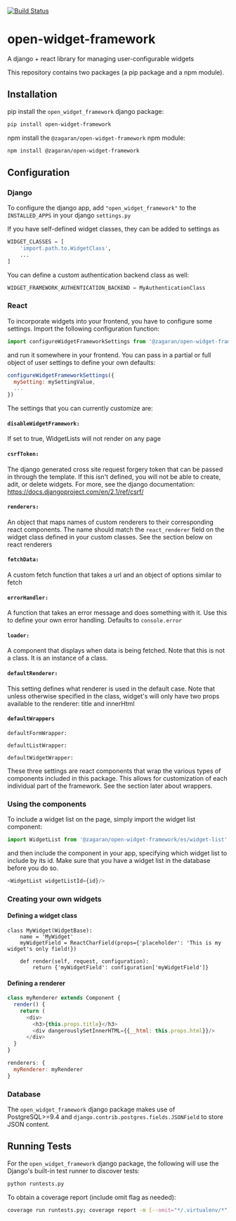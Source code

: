 [![Build Status](https://travis-ci.org/mitodl/open-widget-framework.svg?branch=master)](https://travis-ci.org/mitodl/open-widget-framework)

# open-widget-framework
A django + react library for managing user-configurable widgets

This repository contains two packages (a pip package and a npm module).

## Installation
pip install the `open_widget_framework` django package:
```bash
pip install open-widget-framework
```  

npm install the `@zagaran/open-widget-framework` npm module: 
```bash
npm install @zagaran/open-widget-framework
```  

## Configuration

### Django
To configure the django app, add `"open_widget_framework"` to the `INSTALLED_APPS` in your django `settings.py`

If you have self-defined widget classes, they can be added to settings as 
```python
WIDGET_CLASSES = [
    'import.path.to.WidgetClass',
    ...
]
```

You can define a custom authentication backend class as well: 
```python
WIDGET_FRAMEWORK_AUTHENTICATION_BACKEND = MyAuthenticationClass
``` 

### React
To incorporate widgets into your frontend, you have to configure some settings. Import the following configuration function:

```javascript
import configureWidgetFrameworkSettings from '@zagaran/open-widget-framework/es/config'
```

and run it somewhere in your frontend. You can pass in a partial or full object of user settings to define your own defaults:

```javascript
configureWidgetFrameworkSettings({
  mySetting: mySettingValue,
  ...
})
```

The settings that you can currently customize are:
#### `disableWidgetFramework:`
If set to true, WidgetLists will not render on any page

#### `csrfToken:` 
The django generated cross site request forgery token that can be passed in through the template. If this isn't defined, you will not be able to create, adit, or delete widgets. For more, see the django documentation:  https://docs.djangoproject.com/en/2.1/ref/csrf/

#### `renderers:`
An object that maps names of custom renderers to their corresponding react components. The name should match the `react_renderer` field on the widget class defined in your custom classes. See the section below on react renderers

#### `fetchData:` 
A custom fetch function that takes a url and an object of options similar to fetch

#### `errorHandler:`
A function that takes an error message and does something with it. Use this to define your own error handling. Defaults to `console.error`

#### `loader:` 
A component that displays when data is being fetched. Note that this is not a class. It is an instance of a class.

#### `defaultRenderer:`
This setting defines what renderer is used in the default case. Note that unless otherwise specified in the class, widget's will only have two props available to the renderer: title and innerHtml 

#### `defaultWrappers`

`defaultFormWrapper:`

`defaultListWrapper:`

`defaultWidgetWrapper:`

These three settings are react components that wrap the various types of components included in this package. This allows for customization of each individual part of the framework. See the section later about wrappers.

### Using the components
To include a widget list on the page, simply import the widget list component:
```javascript
import WidgetList from '@zagaran/open-widget-framework/es/widget-list'
```
and then include the component in your app, specifying which widget list to include by its id. Make sure that you have a widget list in the database before you do so.
```javascript
<WidgetList widgetListId={id}/>
```

### Creating your own widgets

#### Defining a widget class
```
class MyWidget(WidgetBase):
    name = 'MyWidget'
    myWidgetField = ReactCharField(props={'placeholder': 'This is my widget's only field!})

    def render(self, request, configuration):
        return {'myWidgetField': configuration['myWidgetField']}
```
#### Defining a renderer
```javascript
class myRenderer extends Component {
  render() {
    return (
      <div>
        <h3>{this.props.title}</h3>
        <div dangerouslySetInnerHTML={{__html: this.props.html}}/>
      </div>
  }
}

renderers: {
  myRenderer: myRenderer
}
```
### Database
The `open_widget_framework` django package makes use of PostgreSQL>=9.4 and `django.contrib.postgres.fields.JSONField` to store JSON content.

## Running Tests
For the `open_widget_framework` django package, the following will use the Django's built-in test runner to discover tests:
```bash
python runtests.py
```
To obtain a coverage report (include omit flag as needed):  
```bash
coverage run runtests.py; coverage report -m [--omit="*/.virtualenv/*"]
```
